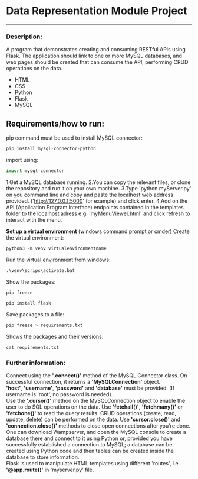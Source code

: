# Data Representation Module Project 
---
### Description:
A program that demonstrates creating and consuming RESTful APIs using Flask. The application should link to one or more MySQL databases, and web pages should be created that can consume the API, performing CRUD operations on the data.
- HTML
- CSS
- Python
- Flask 
- MySQL 

## Requirements/how to run:
pip command must be used to install MySQL connector: 
```python 
pip install mysql-connector-python
```
import using:  
```python 
import mysql-connector
```
1.Get a MySQL database running.
2.You can copy the relevant files, or clone the repository and run it on your own machine.
3.Type 'python myServer.py' on you command line and copy and paste the localhost web address provided. ('http://127.0.0.1:5000' for example) and click enter.
4.Add on the API (Application Program Interface) endpoints contained in the templates folder to the localhost adress e.g. 'myMenuViewer.html' and click refresh to interact with the menu. 

**Set up a virtual environment** (windows command prompt or cmder)
Create the virtual environment:
```python
python3 -m venv virtualenvironmentname
```
Run the virtual environment from windows:
```python
.\venv\scrips\activate.bat
```
Show the packages:
```python
pip freeze
```
```python
pip install flask
```
Save packages to a file:
```python
pip freeze > requirements.txt
```
Shows the packages and their versions:
```python
cat requirements.txt
```
### Further information:
Connect using the **'.connect()'** method of the MySQL Connector class. On successful connection, it returns a **'MySQLConnection'** object.<br>
**'host'**, **'username'**, **'password'** and **'database'** must be provided. (If username is 'root', no password is needed).
<br>
Use the **'.cursor()'** method on the MySQLConnection object to enable the user to do SQL operations on the data.
Use **'fetchall()'**, **'fetchmany()'** or **'fetchone()'** to read the query results.
CRUD operations (create, read, update, delete) can be performed on the data.
Use **'cursor.close()'** and **'connection.close()'** methods to close open connections after you're done.
<br>
One can download Wampserver, and open the MySQL console to create a database there and connect to it using Python or, provided you have successfully established a connection to MySQL; a database can be created using Python code and then tables can be created inside the database to store information.
<br>
Flask is used to manipulate HTML templates using different 'routes', i.e. **'@app.route()'** in 'myserver.py' file.


                        
